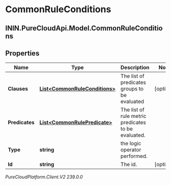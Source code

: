# CommonRuleConditions

## ININ.PureCloudApi.Model.CommonRuleConditions

## Properties

|Name | Type | Description | Notes|
|------------ | ------------- | ------------- | -------------|
| **Clauses** | [**List&lt;CommonRuleConditions&gt;**](CommonRuleConditions) | The list of predicates groups to be evaluated | [optional] |
| **Predicates** | [**List&lt;CommonRulePredicate&gt;**](CommonRulePredicate) | The list of rule metric predicates to be evaluated. | |
| **Type** | **string** | the logic operator performed. | |
| **Id** | **string** | The id. | [optional] |



_PureCloudPlatform.Client.V2 239.0.0_
